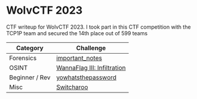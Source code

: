 # WolvCTF 2023
CTF writeup for WolvCTF 2023. I took part in this CTF competition with the TCP1P team and secured the 14th place out of 599 teams

| Category | Challenge |
| --- | --- |
| Forensics | [important_notes](/2023/WolvCTF%202023/important_notes/)
| OSINT | [WannaFlag III: Infiltration](/2023/WolvCTF%202023/WannaFlag%20III%20Infiltration/)
| Beginner / Rev | [yowhatsthepassword](/2023/WolvCTF%202023/yowhatsthepassword/)
| Misc | [Switcharoo](/2023/WolvCTF%202023/Switcharoo/)